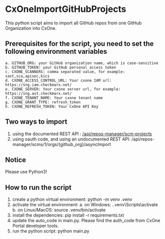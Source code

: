 # CxOneImportGitHubProjects

This python script aims to import all GitHub repos from one GitHub Organization into CxOne.

## Prerequisites for the script, you need to set the following environment variables
    a. GITHUB_ORG: your GitHub organization name, which is case-sensitive
    b. GITHUB_TOKEN: your GitHub personal access token
    c. CXONE_SCANNERS: comma separated value, for example: sast,sca,apisec,kics
    d. CXONE_ACCESS_CONTROL_URL: Your cxone IAM url: https://sng.iam.checkmarx.net/
    e. CXONE_SERVER: Your cxone server url, for example: https://sng.ast.checkmarx.net/
    f. CXONE_TENANT_NAME: Your cxone tenant name
    g. CXONE_GRANT_TYPE: refresh_token
    h. CXONE_REFRESH_TOKEN: Your CxOne API Key
    

## Two ways to import  
1. using the documented REST API : [/api/repos-manager/scm-projects](https://checkmarx.stoplight.io/docs/checkmarx-one-api-reference-guide/branches/main/5yefdw9pm675i-import-code-repository)
2. using oauth code, and using an undocumented REST API:  /api/repos-manager/scms/1/orgs/{github_org}/asyncImport

## Notice
Please use Python3!

## How to run the script
1. create a python virtual environment: python -m venv .venv
2. activate the virtual environment: 
   a. on Windows: .\.venv\Scripts\activate
   b. on Linux/MacOS: source .venv/bin/activate
3. install the dependencies: pip install -r requirements.txt
4. update the auto_code in main.py. Please find the auth_code from CxOne Portal developer tools.
5. run the python script: python main.py